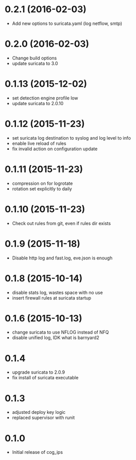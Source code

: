 # 0.2.1 (2016-02-03)
- Add new options to suricata.yaml (log netflow, smtp)

# 0.2.0 (2016-02-03)
- Change build options
- update suricata to 3.0

# 0.1.13 (2015-12-02)
- set detection engine profile low
- update suricata to 2.0.10

# 0.1.12 (2015-11-23)
- set suricata log destination to syslog and log level to info
- enable live reload of rules
- fix invalid action on configuration update

# 0.1.11 (2015-11-23)
- compression on for logrotate
- rotation set explicitly to daily

# 0.1.10 (2015-11-23)
- Check out rules from git, even if rules dir exists

# 0.1.9 (2015-11-18)
- Disable http log and fast.log, eve.json is enough

# 0.1.8 (2015-10-14)
- disable stats log, wastes space with no use
- insert firewall rules at suricata startup

# 0.1.6 (2015-10-13)
- change suricata to use NFLOG instead of NFQ
- disable unified log, IDK what is barnyard2

# 0.1.4
- upgrade suricata to 2.0.9
- fix install of suricata executable

# 0.1.3
- adjusted deploy key logic
- replaced supervisor with runit

# 0.1.0
- Initial release of cog_ips
